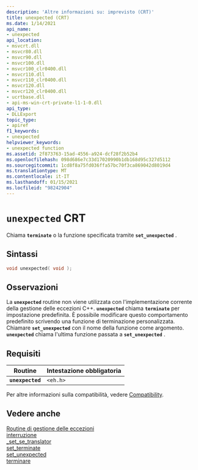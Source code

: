 ```yaml
---
description: 'Altre informazioni su: imprevisto (CRT)'
title: unexpected (CRT)
ms.date: 1/14/2021
api_name:
- unexpected
api_location:
- msvcrt.dll
- msvcr80.dll
- msvcr90.dll
- msvcr100.dll
- msvcr100_clr0400.dll
- msvcr110.dll
- msvcr110_clr0400.dll
- msvcr120.dll
- msvcr120_clr0400.dll
- ucrtbase.dll
- api-ms-win-crt-private-l1-1-0.dll
api_type:
- DLLExport
topic_type:
- apiref
f1_keywords:
- unexpected
helpviewer_keywords:
- unexpected function
ms.assetid: 2f873763-15ad-4556-a924-dcf28f2b52b4
ms.openlocfilehash: 098d686e7c33d17020990b1db168d95c327d5112
ms.sourcegitcommit: 1cd8f8a75fd036ffa57bc70f3ca869042d8019d4
ms.translationtype: MT
ms.contentlocale: it-IT
ms.lasthandoff: 01/15/2021
ms.locfileid: "98242904"
---
```

# <a name="unexpected-crt"></a>`unexpected` CRT

Chiama **`terminate`** o la funzione specificata tramite **`set_unexpected`** .

## <a name="syntax"></a>Sintassi

```C
void unexpected( void );
```

## <a name="remarks"></a>Osservazioni

La **`unexpected`** routine non viene utilizzata con l'implementazione corrente della gestione delle eccezioni C++. **`unexpected`** chiama **`terminate`** per impostazione predefinita. È possibile modificare questo comportamento predefinito scrivendo una funzione di terminazione personalizzata. Chiamare **`set_unexpected`** con il nome della funzione come argomento. **`unexpected`** chiama l'ultima funzione passata a **`set_unexpected`** .

## <a name="requirements"></a>Requisiti

|Routine|Intestazione obbligatoria|
|-------------|---------------------|
|**`unexpected`**|`<eh.h>`|

Per altre informazioni sulla compatibilità, vedere [Compatibility](../../c-runtime-library/compatibility.md).

## <a name="see-also"></a>Vedere anche

[Routine di gestione delle eccezioni](../../c-runtime-library/exception-handling-routines.md)<br/>
[interruzione](abort.md)<br/>
[_set_se_translator](set-se-translator.md)<br/>
[set_terminate](set-terminate-crt.md)<br/>
[set_unexpected](set-unexpected-crt.md)<br/>
[terminare](terminate-crt.md)<br/>
